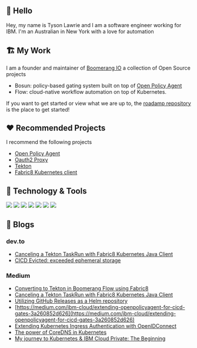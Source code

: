## 👋 Hello

Hey, my name is Tyson Lawrie and I am a software engineer working for IBM. I'm an Australian in New York with a love for automation

<!--
Here are some ideas to get you started:
- 🔭 I’m currently working on ...
- 🌱 I’m currently learning ...
- 👯 I’m looking to collaborate on ...
- 🤔 I’m looking for help with ...
- 💬 Ask me about ...
- 📫 How to reach me: ...
- 😄 Pronouns: ...
- ⚡ Fun fact: ...
-->

## 🏗 My Work

I am a founder and maintainer of [Boomerang IO](https://useboomerang.io) a collection of Open Source projects
- Bosun: policy-based gating system built on top of [Open Policy Agent](https://www.openpolicyagent.org/)
- Flow: cloud-native workflow automation on top of Kubernetes.

If you want to get started or view what we are up to, the [roadamp repository](https://github.com/boomerang-io/roadmap) is the place to get started!

## ❤️ Recommended Projects

I recommend the following projects
- [Open Policy Agent](https://github.com/open-policy-agent/opa)
- [Oauth2 Proxy](https://github.com/oauth2-proxy/oauth2-proxy)
- [Tekton](https://github.com/tektoncd)
- [Fabric8 Kubernetes client](https://github.com/fabric8io/kubernetes-client)

## 🔧 Technology & Tools

![](https://img.shields.io/badge/Editor-VS_Code-informational?style=flat&logo=visual-studio-code&logoColor=white&color=047CC0)
![](https://img.shields.io/badge/Editor-Eclipse-informational?style=flat&logo=eclipse&logoColor=white&color=047CC0)
![](https://img.shields.io/badge/Code-Java-informational?style=flat&logo=java&logoColor=white&color=047CC0)
![](https://img.shields.io/badge/Code-JavaScript-informational?style=flat&logo=javascript&logoColor=white&color=047CC0)
![](https://img.shields.io/badge/Code-Golang-informational?style=flat&logo=go&logoColor=white&color=047CC0)
![](https://img.shields.io/badge/Tools-Kubernetes-informational?style=flat&logo=kubernetes&logoColor=white&color=047CC0)
![](https://img.shields.io/badge/Tools-Red_Hat_OpenShift-informational?style=flat&logo=red-hat-open-shift&logoColor=white&color=047CC0)

## 📝 Blogs

### dev.to

- [Canceling a Tekton TaskRun with Fabric8 Kubernetes Java Client](https://dev.to/tysonlawrie/canceling-a-tekton-taskrun-with-fabric8-kubernetes-java-client-2bng)
- [CICD Evicted: exceeded ephemeral storage](https://dev.to/tysonlawrie/cicd-evicted-exceeded-ephemeral-storage-4n2h)

### Medium

- [Converting to Tekton in Boomerang Flow using Fabric8](https://tysonlawrie.medium.com/converting-to-tekton-in-boomerang-flow-using-fabric8-bb2e3212c4a1)
- [Canceling a Tekton TaskRun with Fabric8 Kubernetes Java Client](https://tysonlawrie.medium.com/canceling-a-tekton-taskrun-with-fabric8-kubernetes-java-client-1c2bd9e05d9a)
- [Utilizing GitHub Releases as a Helm repository](https://tysonlawrie.medium.com/utilizing-github-releases-as-a-helm-repository-1752e39ee645)
- [https://medium.com/ibm-cloud/extending-openpolicyagent-for-cicd-gates-3a260852d626](https://medium.com/ibm-cloud/extending-openpolicyagent-for-cicd-gates-3a260852d626)
- [Extending Kubernetes Ingress Authentication with OpenIDConnect](https://tysonlawrie.medium.com/extending-kubernetes-ingress-authentication-with-openidconnect-f28786e1f332)
- [The power of CoreDNS in Kubernetes](https://tysonlawrie.medium.com/the-power-of-coredns-in-kubernetes-e4840664d217)
- [My journey to Kubernetes & IBM Cloud Private: The Beginning](https://tysonlawrie.medium.com/my-journey-to-kubernetes-ibm-cloud-private-the-beginning-b87a8444b5e7)


